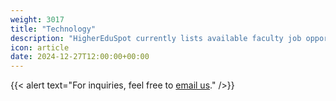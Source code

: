 ```yaml
---
weight: 3017
title: "Technology"
description: "HigherEduSpot currently lists available faculty job opportunities in technology."
icon: article
date: 2024-12-27T12:00:00+00:00
---
```


{{< alert text="For inquiries, feel free to [email us](mailto:support@highereduspot.com)." />}}